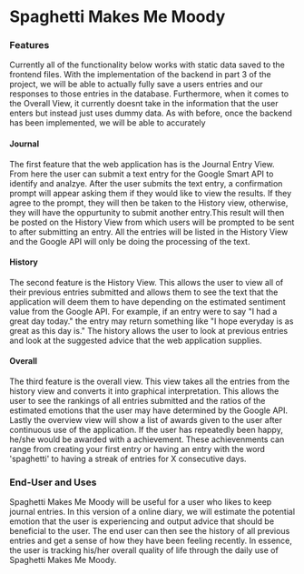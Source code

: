 # Spaghetti Makes Me Moody
### Features
Currently all of the functionality below works with static data saved to the frontend files. With the implementation of the backend in part 3 of the project, we will be able to actually fully save a users entries and our responses to those entries in the database. Furthermore, when it comes to the Overall View, it currently doesnt take in the information that the user enters but instead just uses dummy data. As with before, once the backend has been implemented, we will be able to accurately  

#### Journal
The first feature that the web application has is the Journal Entry View. From here the user can submit a text entry for the Google Smart API to identify and analzye. After the user submits the text entry, a confirmation prompt will appear asking them if they would like to view the results. If they agree to the prompt, they will then be taken to the History view, otherwise, they will have the oppurtunity to submit another entry.This result will then be posted on the History View from which users will be prompted to be sent to after submitting an entry. All the entries will be listed in the History View and the Google API will only be doing the processing of the text. 

#### History
The second feature is the History View. This allows the user to view all of their previous entries submitted and allows them to see the text that the application will deem them to have depending on the estimated sentiment value from the Google API. For example, if an entry were to say "I had a great day today." the entry may return something like "I hope everyday is as great as this day is." The history allows the user to look at previous entries and look at the suggested advice that the web application supplies.

#### Overall
The third feature is the overall view. This view takes all the entries from the history view and converts it into graphical interpretation. This allows the user to see the rankings of all entries submitted and the ratios of the estimated emotions that the user may have determined by the Google API. Lastly the overview view will show a list of awards given to the user after continuous use of the application. If the user has repeatedly been happy, he/she would be awarded with a achievement. These achievenments can range from creating your first entry or having an entry with the word 'spaghetti' to having a streak of entries for X consecutive days.  

### End-User and Uses
Spaghetti Makes Me Moody will be useful for a user who likes to keep journal entries. In this version of a online diary, we will estimate the potential emotion that the user is experiencing and output advice that should be beneficial to the user. The end user can then see the history of all previous entries and get a sense of how they have been feeling recently. In essence, the user is tracking his/her overall quality of life through the daily use of Spaghetti Makes Me Moody. 
